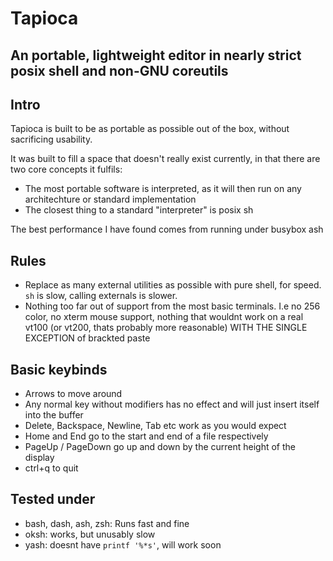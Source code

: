 # Tapioca
## An portable, lightweight editor in nearly strict posix shell and non-GNU coreutils

## Intro
Tapioca is built to be as portable as possible out of the box, without sacrificing usability.

It was built to fill a space that doesn't really exist currently, in that there are two core concepts it fulfils:
 - The most portable software is interpreted, as it will then run on any architechture or standard implementation
 - The closest thing to a standard "interpreter" is posix sh

The best performance I have found comes from running under busybox ash

## Rules
 - Replace as many external utilities as possible with pure shell, for speed. ```sh``` is slow, calling externals is slower.
 - Nothing too far out of support from the most basic terminals. I.e no 256 color, no xterm mouse support, nothing that wouldnt work on a real vt100 (or vt200, thats probably more reasonable) WITH THE SINGLE EXCEPTION of brackted paste

## Basic keybinds
 - Arrows to move around
 - Any normal key without modifiers has no effect and will just insert itself into the buffer
 - Delete, Backspace, Newline, Tab etc work as you would expect
 - Home and End go to the start and end of a file respectively
 - PageUp / PageDown go up and down by the current height of the display
 - ctrl+q to quit

## Tested under
 - bash, dash, ash, zsh: Runs fast and fine
 - oksh: works, but unusably slow
 - yash: doesnt have ```printf '%*s'```, will work soon
